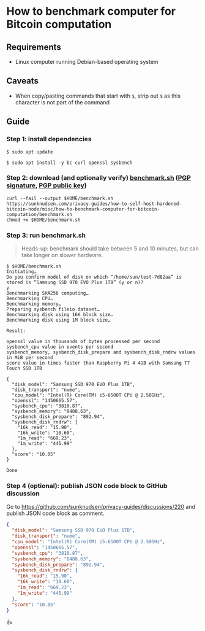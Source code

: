 <!--
Title: How to benchmark computer for Bitcoin computation
Description: Learn how to benchmark computer for Bitcoin computation.
Author: Sun Knudsen <https://github.com/sunknudsen>
Contributors: Sun Knudsen <https://github.com/sunknudsen>
Reviewers:
Publication date: 2022-03-17T10:31:44.202Z
Listed: true
Pinned:
-->

# How to benchmark computer for Bitcoin computation

## Requirements

- Linux computer running Debian-based operating system

## Caveats

- When copy/pasting commands that start with `$`, strip out `$` as this character is not part of the command

## Guide

### Step 1: install dependencies

```console
$ sudo apt update

$ sudo apt install -y bc curl openssl sysbench
```

### Step 2: download (and optionally verify) [benchmark.sh](./benchmark.sh) ([PGP signature](./benchmark.sh.asc), [PGP public key](https://sunknudsen.com/sunknudsen.asc))

```shell
curl --fail --output $HOME/benchmark.sh https://sunknudsen.com/privacy-guides/how-to-self-host-hardened-bitcoin-node/misc/how-to-benchmark-computer-for-bitcoin-computation/benchmark.sh
chmod +x $HOME/benchmark.sh
```

### Step 3: run benchmark.sh

> Heads-up: benchmark should take between 5 and 10 minutes, but can take longer on slower hardware.

```console
$ $HOME/benchmark.sh
Initiating…
Do you confirm model of disk on which “/home/sun/test-7d82aa” is stored is “Samsung SSD 970 EVO Plus 1TB” (y or n)?
y
Benchmarking SHA256 computing…
Benchmarking CPU…
Benchmarking memory…
Preparing sysbench fileio dataset…
Benchmarking disk using 16K block size…
Benchmarking disk using 1M block size…

Result:

openssl value in thousands of bytes processed per second
sysbench_cpu value in events per second
sysbench_memory, sysbench_disk_prepare and sysbench_disk_rndrw values in MiB per second
score value in times faster than Raspberry Pi 4 4GB with Samsung T7 Touch SSD 1TB

{
  "disk_model": "Samsung SSD 970 EVO Plus 1TB",
  "disk_transport": "nvme",
  "cpu_model": "Intel(R) Core(TM) i5-6500T CPU @ 2.50GHz",
  "openssl": "1450665.57",
  "sysbench_cpu": "3810.87",
  "sysbench_memory": "8488.63",
  "sysbench_disk_prepare": "892.94",
  "sysbench_disk_rndrw": {
    "16k_read": "15.90",
    "16k_write": "10.60",
    "1m_read": "669.23",
    "1m_write": "445.99"
  },
  "score": "10.05"
}

Done
```

### Step 4 (optional): publish JSON code block to GitHub discussion

Go to https://github.com/sunknudsen/privacy-guides/discussions/220 and publish JSON code block as comment.

```json
{
  "disk_model": "Samsung SSD 970 EVO Plus 1TB",
  "disk_transport": "nvme",
  "cpu_model": "Intel(R) Core(TM) i5-6500T CPU @ 2.50GHz",
  "openssl": "1450665.57",
  "sysbench_cpu": "3810.87",
  "sysbench_memory": "8488.63",
  "sysbench_disk_prepare": "892.94",
  "sysbench_disk_rndrw": {
    "16k_read": "15.90",
    "16k_write": "10.60",
    "1m_read": "669.23",
    "1m_write": "445.99"
  },
  "score": "10.05"
}
```

👍
